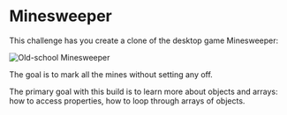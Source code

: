 # Minesweeper

This challenge has you create a clone of the desktop game Minesweeper:

![Old-school Minesweeper](minesweeper.jpg)

The goal is to mark all the mines without setting any off.


The primary goal with this build is to learn more about objects and arrays: how to access properties, how to loop through arrays of objects.




